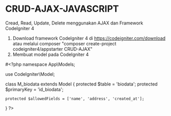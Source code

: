 # CRUD-AJAX-JAVASCRIPT
Cread, Read, Update, Delete menggunakan AJAX dan Framework CodeIgniter 4
1. Download framework CodeIgniter 4 di https://codeigniter.com/download atau melalui composer "composer create-project codeigniter4/appstarter CRUD-AJAX"
2. Membuat model pada CodeIgniter 4

#<?php
namespace App\Models;

use CodeIgniter\Model;

class M_biodata extends Model
{
    protected $table      = 'biodata';
    protected $primaryKey = 'id_biodata';

    protected $allowedFields = ['name', 'address', 'created_at'];
}
?>
